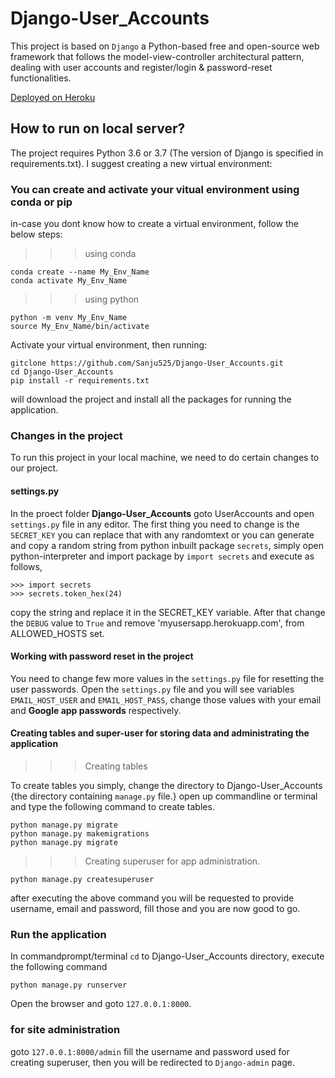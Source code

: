 # Django-User_Accounts
This project is based on `Django` a Python-based free and open-source web framework that follows the model-view-controller architectural pattern, dealing with user accounts and register/login & password-reset functionalities.

[Deployed on Heroku](https://myusersapp.herokuapp.com)

## How to run on local server?
The project requires Python 3.6 or 3.7 (The version of Django is specified in requirements.txt).
I suggest creating a new virtual environment:
### You can create and activate your vitual environment using conda or pip
in-case you dont know how to create a virtual environment, follow the below steps:
>>> using conda
```
conda create --name My_Env_Name
conda activate My_Env_Name
```
>>> using python
```
python -m venv My_Env_Name
source My_Env_Name/bin/activate
```

Activate your virtual environment, then running:
```
gitclone https://github.com/Sanju525/Django-User_Accounts.git
cd Django-User_Accounts
pip install -r requirements.txt
```

will download the project and install all the packages for running the application.
### Changes in the project
To run this project in your local machine, we need to do certain changes to our project.
#### settings.py
In the proect folder **Django-User_Accounts** goto UserAccounts and open `settings.py` file in any editor. The first thing you need to change is the `SECRET_KEY` you can replace that with any randomtext or you can generate and copy a random string from python inbuilt package `secrets`, simply open python-interpreter and import package by `import secrets` and execute as follows,
```
>>> import secrets
>>> secrets.token_hex(24)
```
copy the string and replace it in the SECRET_KEY variable. After that change the `DEBUG` value to `True` and remove 'myusersapp.herokuapp.com', from ALLOWED_HOSTS set.

#### Working with password reset in the project
You need to change few more values in the `settings.py` file for resetting the user passwords. Open the `settings.py` file and you will see variables `EMAIL_HOST_USER` and `EMAIL_HOST_PASS`, change those values with your email and **Google app passwords** respectively.

#### Creating tables and super-user for storing data and administrating the application
>>> Creating tables

To create tables you simply, change the directory to Django-User_Accounts {the directory containing `manage.py` file.}
open up commandline or terminal and type the following command to create tables.
```
python manage.py migrate
python manage.py makemigrations
python manage.py migrate
```

>>> Creating superuser for app administration.
```
python manage.py createsuperuser
```

after executing the above command you will be requested to provide username, email and password, fill those and you are now good to go.

### Run the application
In commandprompt/terminal `cd` to Django-User_Accounts directory, execute the following command
```
python manage.py runserver
```
Open the browser and goto `127.0.0.1:8000`.

### for site administration 
goto `127.0.0.1:8000/admin` fill the username and password used for creating superuser, then you will be redirected to `Django-admin` page.


